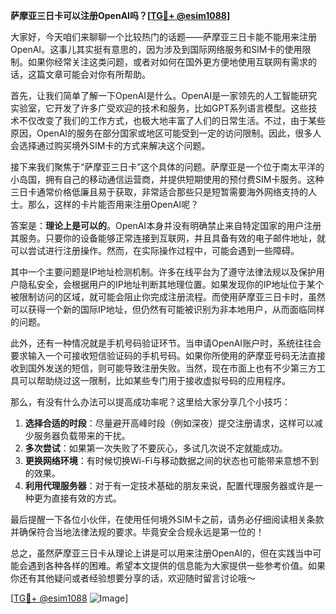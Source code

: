 **萨摩亚三日卡可以注册OpenAI吗？[[TG💪+ @esim1088](https://t.me/s/esim1088)]**

大家好，今天咱们来聊聊一个比较热门的话题——萨摩亚三日卡能不能用来注册OpenAI。这事儿其实挺有意思的，因为涉及到国际网络服务和SIM卡的使用限制。如果你经常关注这类问题，或者对如何在国外更方便地使用互联网有需求的话，这篇文章可能会对你有所帮助。

首先，让我们简单了解一下OpenAI是什么。OpenAI是一家领先的人工智能研究实验室，它开发了许多广受欢迎的技术和服务，比如GPT系列语言模型。这些技术不仅改变了我们的工作方式，也极大地丰富了人们的日常生活。不过，由于某些原因，OpenAI的服务在部分国家或地区可能受到一定的访问限制。因此，很多人会选择通过购买境外SIM卡的方式来解决这个问题。

接下来我们聚焦于“萨摩亚三日卡”这个具体的问题。萨摩亚是一个位于南太平洋的小岛国，拥有自己的移动通信运营商，并提供短期使用的预付费SIM卡服务。这种三日卡通常价格低廉且易于获取，非常适合那些只是短暂需要海外网络支持的人士。那么，这样的卡片能否用来注册OpenAI呢？

答案是：**理论上是可以的**。OpenAI本身并没有明确禁止来自特定国家的用户注册其服务。只要你的设备能够正常连接到互联网，并且具备有效的电子邮件地址，就可以尝试进行注册操作。然而，在实际操作过程中，可能会遇到一些障碍。

其中一个主要问题是IP地址检测机制。许多在线平台为了遵守法律法规以及保护用户隐私安全，会根据用户的IP地址判断其地理位置。如果发现你的IP地址位于某个被限制访问的区域，就可能会阻止你完成注册流程。而使用萨摩亚三日卡时，虽然可以获得一个新的国际IP地址，但仍然有可能被识别为非本地用户，从而面临同样的问题。

此外，还有一种情况就是手机号码验证环节。当申请OpenAI账户时，系统往往会要求输入一个可接收短信验证码的手机号码。如果你所使用的萨摩亚号码无法直接收到国外发送的短信，则可能导致注册失败。当然，现在市面上也有不少第三方工具可以帮助绕过这一限制，比如某些专门用于接收虚拟号码的应用程序。

那么，有没有什么办法可以提高成功率呢？这里给大家分享几个小技巧：

1. **选择合适的时段**：尽量避开高峰时段（例如深夜）提交注册请求，这样可以减少服务器负载带来的干扰。
2. **多次尝试**：如果第一次失败了不要灰心，多试几次说不定就能成功。
3. **更换网络环境**：有时候切换Wi-Fi与移动数据之间的状态也可能带来意想不到的效果。
4. **利用代理服务器**：对于有一定技术基础的朋友来说，配置代理服务器或许是一种更为直接有效的方式。

最后提醒一下各位小伙伴，在使用任何境外SIM卡之前，请务必仔细阅读相关条款并确保符合当地法律法规的要求。毕竟安全合规永远是第一位的！

总之，虽然萨摩亚三日卡从理论上讲是可以用来注册OpenAI的，但在实践当中可能会遇到各种各样的困难。希望本文提供的信息能为大家提供一些参考价值。如果你还有其他疑问或者经验想要分享的话，欢迎随时留言讨论哦～

[[TG💪+ @esim1088](https://t.me/s/esim1088) ![Image](https://i.postimg.cc/4NQfJmqS/Snipaste-2025-05-13-00-14-12.png)]
